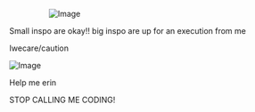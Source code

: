 ‎ ‎ ‎ ‎ ‎ ‎ ‎ ‎ ‎ ‎ ‎ ‎ ‎ ‎ ‎ ‎ ‎ ‎ ![Image](https://github.com/user-attachments/assets/6db5181e-28c2-4121-86cd-bb31020c6eaf)


Small inspo are okay!! big inspo are up for an execution from me

Iwecare/caution 

![Image](https://github.com/user-attachments/assets/9195fa4c-73e1-4d39-9f0a-3b62b3109f15)

 Help me erin
 
STOP CALLING ME CODING! 
